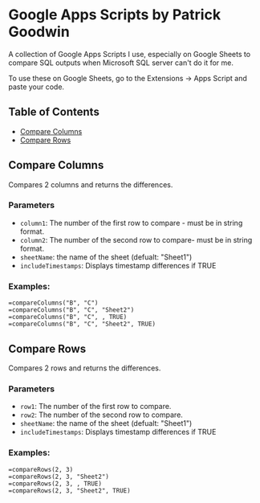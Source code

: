 # Google Apps Scripts by Patrick Goodwin
A collection of Google Apps Scripts I use, especially on Google Sheets to compare SQL outputs when Microsoft SQL server can't do it for me.

To use these on Google Sheets, go to the Extensions -> Apps Script and paste your code.

## Table of Contents
- [Compare Columns](#compare-columns)
- [Compare Rows](#compare-rows)

## Compare Columns
Compares 2 columns and returns the differences.

### Parameters
- `column1`: The number of the first row to compare - must be in string format.
- `column2`: The number of the second row to compare- must be in string format.
- `sheetName`: the name of the sheet (defualt: "Sheet1")
- `includeTimestamps`: Displays timestamp differences if TRUE

### Examples:
```
=compareColumns("B", "C")
=compareColumns("B", "C", "Sheet2")
=compareColumns("B", "C", , TRUE)
=compareColumns("B", "C", "Sheet2", TRUE)
```

## Compare Rows
Compares 2 rows and returns the differences.

### Parameters
- `row1`: The number of the first row to compare.
- `row2`: The number of the second row to compare.
- `sheetName`: the name of the sheet (defualt: "Sheet1")
- `includeTimestamps`: Displays timestamp differences if TRUE

### Examples:
```
=compareRows(2, 3)
=compareRows(2, 3, "Sheet2")
=compareRows(2, 3, , TRUE)
=compareRows(2, 3, "Sheet2", TRUE)
```
